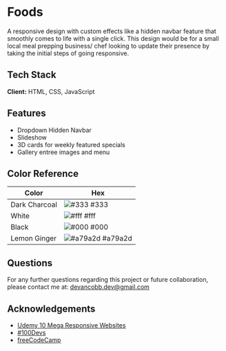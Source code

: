 
# Foods

A responsive design with custom effects like a hidden navbar feature that smoothly comes to life with a single click. This design would be for a small local meal prepping business/ chef looking to update their presence by taking the initial steps of going responsive. 


## Tech Stack

**Client:** HTML, CSS, JavaScript


## Features

- Dropdown Hidden Navbar
- Slideshow
- 3D cards for weekly featured specials
- Gallery entree images and menu

## Color Reference

| Color             | Hex                                                                |
| ----------------- | ------------------------------------------------------------------ |
| Dark Charcoal | ![#333](https://via.placeholder.com/10/333?text=+) #333|
| White | ![#fff](https://via.placeholder.com/10/fff?text=+) #fff |
| Black | ![#000](https://via.placeholder.com/10/000?text=+) #000 |
| Lemon Ginger  | ![#a79a2d](https://via.placeholder.com/10/a79a2d?text=+) #a79a2d |



## Questions

For any further questions regarding this project or future collaboration, please contact me at:   [devancobb.dev@gmail.com](devancobb.dev@gmail.com)


## Acknowledgements

 - [Udemy 10 Mega Responsive Websites](https://udemy.com)
 - [#100Devs](https://leonnoel.com/100devs)
 - [freeCodeCamp](https://freecodecamp.com)


